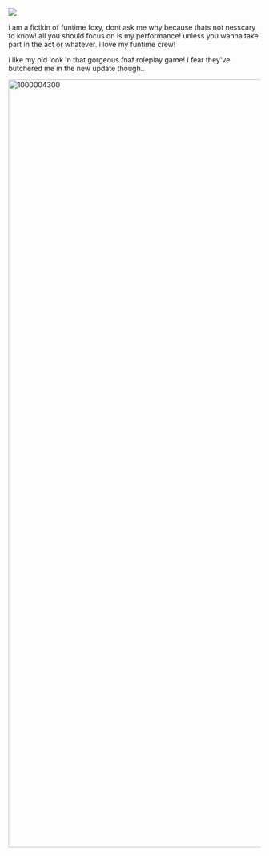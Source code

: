 
![](https://komarev.com/ghpvc/?username=funtiimefoxy&color=ff69b4&style=plastic&label="MY+VIEWERS!")

i am a fictkin of funtime foxy, dont ask me why because thats not nesscary to know! all you should focus on is my performance! unless you wanna take part in the act or whatever. i love my funtime crew!

i like my old look in that gorgeous fnaf roleplay game! i fear they've butchered me in the new update though..

<img width="2048" height="1536" alt="1000004300" src="https://github.com/user-attachments/assets/0ab454c5-4e73-4787-b2f7-293f3c8d8d71" />
